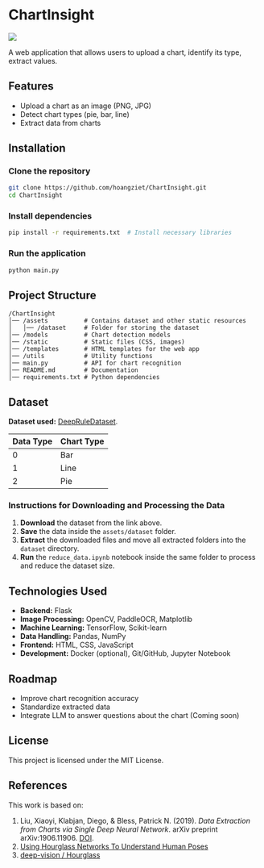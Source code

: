 #  ChartInsight  
![](https://media.discordapp.net/attachments/1326480293980405791/1351584869842681876/image.png?ex=67dae900&is=67d99780&hm=842573bb2fbd9716346de97da7149e7a0c2b230f90fb3dd9a6a34ba3e2cd5b5f&=&format=webp&quality=lossless&width=1786&height=856)

A web application that allows users to upload a chart, identify its type, extract values.  

## Features  
- Upload a chart as an image (PNG, JPG)  
- Detect chart types (pie, bar, line)  
- Extract data from charts


##  Installation  
###  Clone the repository  
```bash
git clone https://github.com/hoangziet/ChartInsight.git
cd ChartInsight
```  
###  Install dependencies  
```bash
pip install -r requirements.txt  # Install necessary libraries
```  
###  Run the application  
```bash
python main.py  
```  

##  Project Structure  
```
/ChartInsight
│── /assets          # Contains dataset and other static resources
│   │── /dataset     # Folder for storing the dataset 
│── /models          # Chart detection models
│── /static          # Static files (CSS, images)
│── /templates       # HTML templates for the web app
│── /utils           # Utility functions
│── main.py          # API for chart recognition
│── README.md        # Documentation
│── requirements.txt # Python dependencies
```  

##  Dataset  

**Dataset used:** [DeepRuleDataset](https://huggingface.co/datasets/niups/DeepRuleDataset/tree/main).  

| Data Type | Chart Type |  
|-----------|------------|  
| 0         | Bar        |  
| 1         | Line       |  
| 2         | Pie        |  

### Instructions for Downloading and Processing the Data  
1. **Download** the dataset from the link above.  
2. **Save** the data inside the `assets/dataset` folder.  
3. **Extract** the downloaded files and move all extracted folders into the `dataset` directory.  
4. **Run** the `reduce_data.ipynb` notebook inside the same folder to process and reduce the dataset size.  

## Technologies Used  
- **Backend:** Flask
- **Image Processing:** OpenCV, PaddleOCR, Matplotlib  
- **Machine Learning:** TensorFlow, Scikit-learn  
- **Data Handling:** Pandas, NumPy  
- **Frontend:** HTML, CSS, JavaScript
- **Development:** Docker (optional), Git/GitHub, Jupyter Notebook

## Roadmap  
- Improve chart recognition accuracy  
- Standardize extracted data  
- Integrate LLM to answer questions about the chart (Coming soon) 

##  License  
This project is licensed under the MIT License.  

##  References  
This work is based on:  
1. Liu, Xiaoyi, Klabjan, Diego, & Bless, Patrick N. (2019). *Data Extraction from Charts via Single Deep Neural Network*. arXiv preprint arXiv:1906.11906. [DOI](https://doi.org/10.48550/arXiv.1906.11906).  
2. [Using Hourglass Networks To Understand Human Poses](https://medium.com/towards-data-science/using-hourglass-networks-to-understand-human-poses-1e40e349fa15)  
3. [deep-vision / Hourglass](https://github.com/ethanyanjiali/deep-vision/tree/master/Hourglass)

   
